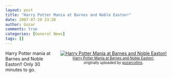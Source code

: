 ```yaml
---
layout: post
title: "Harry Potter Mania at Barnes and Noble Easton!"
date: 2007-07-20 23:28
author: Gozar
comments: true
categories: [General News]
tags: []
---
```

<style type="text/css">
.flickr-photo { }
.flickr-frame {	float: right; text-align: center; margin-left: 15px; margin-bottom: 15px; }
.flickr-caption { font-size: 0.8em; margin-top: 0px; }
</style>

<div class="flickr-frame">
	<a href="http://www.flickr.com/photos/10534586@N00/861800975/" title="photo sharing"><img src="http://farm2.static.flickr.com/1230/861800975_940a2f53da_m.jpg" class="flickr-photo" alt="Harry Potter Mania at Barnes and Noble Easton!" /></a><br />
	<span class="flickr-caption">
		<a href="http://www.flickr.com/photos/10534586@N00/861800975/">Harry Potter Mania at Barnes and Noble Easton!</a>,<br /> originally uploaded by <a href="http://www.flickr.com/people/10534586@N00/">gozarcollins</a>.
	</span>
</div>
Harry Potter mania at Barnes and Noble Easton!! Only 30 minutes to go.
<br clear="all" />
